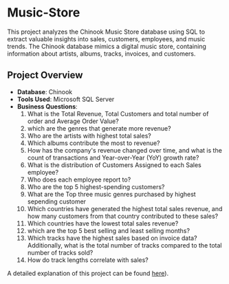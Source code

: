 # Music-Store
This project analyzes the Chinook Music Store database using SQL to extract valuable insights into sales, customers, employees, and music trends. The Chinook database  mimics a digital music store, containing information about artists, albums, tracks, invoices, and customers.

## Project Overview
- **Database**: Chinook 
- **Tools Used**: Microsoft SQL Server
- **Business Questions**:
  1. What is the Total Revenue, Total Customers and total number of order and Average Order Value?
  2. which are the genres that generate more revenue?
  3. Who are the artists with highest total sales?
  4. Which albums contribute the most to revenue?
  5. How has the company's revenue changed over time, and what is the count of transactions and Year-over-Year (YoY) growth rate?
  6. What is the distribution of Customers Assigned to each Sales employee?
  7. Who does each employee report to?
  8. Who are the top 5 highest-spending customers?
  9. What are the Top three music genres purchased by highest sepending customer
  10. Which countries have generated the highest total sales revenue, and how many customers from that country contributed to these sales?
  11. Which countries have the lowest total sales revenue?
  12. which are the top 5 best selling and least selling months?
  13. Which tracks have the highest sales based on invoice data? Additionally, what is the total number of tracks  compared to the total number of tracks sold?
  14. How do track lengths correlate with sales?

A detailed explanation of this project can be found [here](https://medium.com/@sushraikar21/analyzing-music-store-dataset-sql-project-447514c96dd4)).

